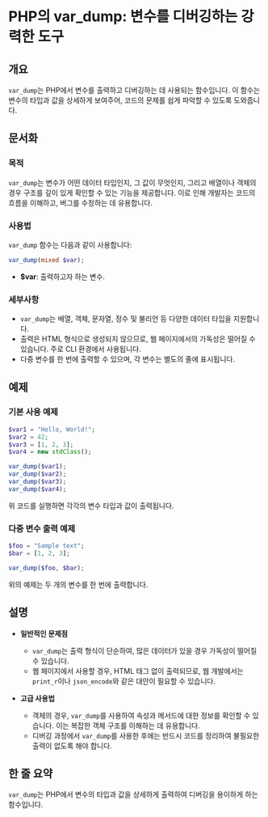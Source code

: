 <!--
Meta Description: # PHP의 var_dump: 변수를 디버깅하는 강력한 도구 ## 개요 `var_dump`는 PHP에서 변수를 출력하고 디버깅하는 데 사용되는 함수입니다. 이 함수는 변수의 타입과 값을 상세하게 보여주어, 코드의 문제를 쉽게 파악할 수 있도록 도와줍니다. ## 문서화 ...
Meta Keywords: var_dump, 변수를, 있습니다, 타입과, php
-->

# PHP의 var_dump: 변수를 디버깅하는 강력한 도구

## 개요
`var_dump`는 PHP에서 변수를 출력하고 디버깅하는 데 사용되는 함수입니다. 이 함수는 변수의 타입과 값을 상세하게 보여주어, 코드의 문제를 쉽게 파악할 수 있도록 도와줍니다.

## 문서화

### 목적
`var_dump`는 변수가 어떤 데이터 타입인지, 그 값이 무엇인지, 그리고 배열이나 객체의 경우 구조를 깊이 있게 확인할 수 있는 기능을 제공합니다. 이로 인해 개발자는 코드의 흐름을 이해하고, 버그를 수정하는 데 유용합니다.

### 사용법
`var_dump` 함수는 다음과 같이 사용합니다:

```php
var_dump(mixed $var);
```

- **$var**: 출력하고자 하는 변수.

### 세부사항
- `var_dump`는 배열, 객체, 문자열, 정수 및 불리언 등 다양한 데이터 타입을 지원합니다.
- 출력은 HTML 형식으로 생성되지 않으므로, 웹 페이지에서의 가독성은 떨어질 수 있습니다. 주로 CLI 환경에서 사용됩니다.
- 다중 변수를 한 번에 출력할 수 있으며, 각 변수는 별도의 줄에 표시됩니다.

## 예제

### 기본 사용 예제

```php
$var1 = "Hello, World!";
$var2 = 42;
$var3 = [1, 2, 3];
$var4 = new stdClass();

var_dump($var1);
var_dump($var2);
var_dump($var3);
var_dump($var4);
```

위 코드를 실행하면 각각의 변수 타입과 값이 출력됩니다.

### 다중 변수 출력 예제

```php
$foo = "Sample text";
$bar = [1, 2, 3];

var_dump($foo, $bar);
```

위의 예제는 두 개의 변수를 한 번에 출력합니다.

## 설명

- **일반적인 문제점**
  - `var_dump`는 출력 형식이 단순하여, 많은 데이터가 있을 경우 가독성이 떨어질 수 있습니다.
  - 웹 페이지에서 사용할 경우, HTML 태그 없이 출력되므로, 웹 개발에서는 `print_r`이나 `json_encode`와 같은 대안이 필요할 수 있습니다.

- **고급 사용법**
  - 객체의 경우, `var_dump`를 사용하여 속성과 메서드에 대한 정보를 확인할 수 있습니다. 이는 복잡한 객체 구조를 이해하는 데 유용합니다.
  - 디버깅 과정에서 `var_dump`를 사용한 후에는 반드시 코드를 정리하여 불필요한 출력이 없도록 해야 합니다.

## 한 줄 요약
`var_dump`는 PHP에서 변수의 타입과 값을 상세하게 출력하여 디버깅을 용이하게 하는 함수입니다.